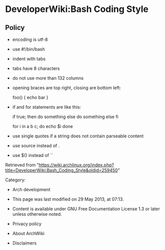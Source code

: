 DeveloperWiki:Bash Coding Style
===============================

Policy
------

-   encoding is utf-8
-   use #!/bin/bash
-   indent with tabs
-   tabs have 8 characters
-   do not use more than 132 columns
-   opening braces are top right, closing are bottom left:

    foo() {
            echo bar
    }

-   if and for statements are like this:

    if true; then
            do something
    else
            do something else
    fi

    for i in a b c; do
            echo $i
    done

-   use single quotes if a string does not contain parseable content
-   use source instead of .
-   use $() instead of ``

Retrieved from
"https://wiki.archlinux.org/index.php?title=DeveloperWiki:Bash_Coding_Style&oldid=259450"

Category:

-   Arch development

-   This page was last modified on 29 May 2013, at 07:13.
-   Content is available under GNU Free Documentation License 1.3 or
    later unless otherwise noted.
-   Privacy policy
-   About ArchWiki
-   Disclaimers
